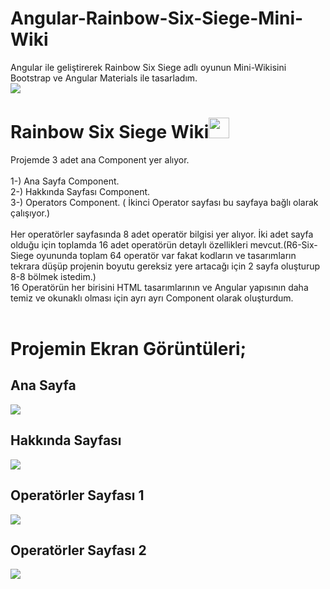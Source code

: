 # Angular-Rainbow-Six-Siege-Mini-Wiki
Angular ile geliştirerek Rainbow Six Siege adlı oyunun Mini-Wikisini Bootstrap ve Angular Materials ile tasarladım.<br/>
<img src="https://github.com/ibrahimethemkot/Angular-Rainbow-Six-Siege-Mini-Wiki/blob/main/src/assets/images/r6logo.png">
# Rainbow Six Siege Wiki<img src="https://github.com/ibrahimethemkot/Angular-Rainbow-Six-Siege-Mini-Wiki/blob/main/src/assets/images/r6.png" style="height: 33px"><br/>
Projemde 3 adet ana Component yer alıyor.<br/><br/>
1-) Ana Sayfa Component.<br/>
2-) Hakkında Sayfası Component.<br/>
3-) Operators Component. ( İkinci Operator sayfası bu sayfaya bağlı olarak çalışıyor.)<br/><br/>
Her operatörler sayfasında 8 adet operatör bilgisi yer alıyor. İki adet sayfa olduğu için toplamda 16 adet operatörün detaylı özellikleri mevcut.(R6-Six-Siege oyununda toplam 64 operatör var fakat kodların ve tasarımların tekrara düşüp projenin boyutu gereksiz yere artacağı için 2 sayfa oluşturup 8-8 bölmek istedim.)<br/>
16 Operatörün her birisini HTML tasarımlarının ve Angular yapısının daha temiz ve okunaklı olması için ayrı ayrı Component olarak oluşturdum.<br/><br/>
# Projemin Ekran Görüntüleri;
## Ana Sayfa
<img src="https://github.com/ibrahimethemkot/Angular-Rainbow-Six-Siege-Mini-Wiki/blob/main/Home_R6_Wiki.png"><br/>
## Hakkında Sayfası
<img src="https://github.com/ibrahimethemkot/Angular-Rainbow-Six-Siege-Mini-Wiki/blob/main/About_R6_Wiki.png"><br/>
## Operatörler Sayfası 1
<img src="https://github.com/ibrahimethemkot/Angular-Rainbow-Six-Siege-Mini-Wiki/blob/main/Operators_R6_Wiki.png"><br/>
## Operatörler Sayfası 2
<img src="https://github.com/ibrahimethemkot/Angular-Rainbow-Six-Siege-Mini-Wiki/blob/main/Operators2_R6_Wiki.png"><br/>
